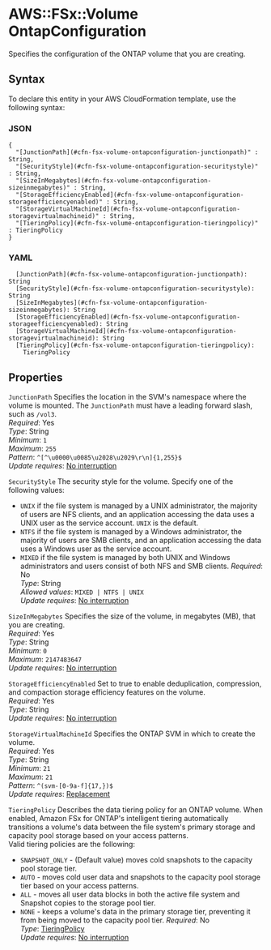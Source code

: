 # AWS::FSx::Volume OntapConfiguration<a name="aws-properties-fsx-volume-ontapconfiguration"></a>

Specifies the configuration of the ONTAP volume that you are creating\.

## Syntax<a name="aws-properties-fsx-volume-ontapconfiguration-syntax"></a>

To declare this entity in your AWS CloudFormation template, use the following syntax:

### JSON<a name="aws-properties-fsx-volume-ontapconfiguration-syntax.json"></a>

```
{
  "[JunctionPath](#cfn-fsx-volume-ontapconfiguration-junctionpath)" : String,
  "[SecurityStyle](#cfn-fsx-volume-ontapconfiguration-securitystyle)" : String,
  "[SizeInMegabytes](#cfn-fsx-volume-ontapconfiguration-sizeinmegabytes)" : String,
  "[StorageEfficiencyEnabled](#cfn-fsx-volume-ontapconfiguration-storageefficiencyenabled)" : String,
  "[StorageVirtualMachineId](#cfn-fsx-volume-ontapconfiguration-storagevirtualmachineid)" : String,
  "[TieringPolicy](#cfn-fsx-volume-ontapconfiguration-tieringpolicy)" : TieringPolicy
}
```

### YAML<a name="aws-properties-fsx-volume-ontapconfiguration-syntax.yaml"></a>

```
  [JunctionPath](#cfn-fsx-volume-ontapconfiguration-junctionpath): String
  [SecurityStyle](#cfn-fsx-volume-ontapconfiguration-securitystyle): String
  [SizeInMegabytes](#cfn-fsx-volume-ontapconfiguration-sizeinmegabytes): String
  [StorageEfficiencyEnabled](#cfn-fsx-volume-ontapconfiguration-storageefficiencyenabled): String
  [StorageVirtualMachineId](#cfn-fsx-volume-ontapconfiguration-storagevirtualmachineid): String
  [TieringPolicy](#cfn-fsx-volume-ontapconfiguration-tieringpolicy): 
    TieringPolicy
```

## Properties<a name="aws-properties-fsx-volume-ontapconfiguration-properties"></a>

`JunctionPath`  <a name="cfn-fsx-volume-ontapconfiguration-junctionpath"></a>
Specifies the location in the SVM's namespace where the volume is mounted\. The `JunctionPath` must have a leading forward slash, such as `/vol3`\.  
*Required*: Yes  
*Type*: String  
*Minimum*: `1`  
*Maximum*: `255`  
*Pattern*: `^[^\u0000\u0085\u2028\u2029\r\n]{1,255}$`  
*Update requires*: [No interruption](https://docs.aws.amazon.com/AWSCloudFormation/latest/UserGuide/using-cfn-updating-stacks-update-behaviors.html#update-no-interrupt)

`SecurityStyle`  <a name="cfn-fsx-volume-ontapconfiguration-securitystyle"></a>
The security style for the volume\. Specify one of the following values:  
+  `UNIX` if the file system is managed by a UNIX administrator, the majority of users are NFS clients, and an application accessing the data uses a UNIX user as the service account\. `UNIX` is the default\.
+  `NTFS` if the file system is managed by a Windows administrator, the majority of users are SMB clients, and an application accessing the data uses a Windows user as the service account\.
+  `MIXED` if the file system is managed by both UNIX and Windows administrators and users consist of both NFS and SMB clients\.
*Required*: No  
*Type*: String  
*Allowed values*: `MIXED | NTFS | UNIX`  
*Update requires*: [No interruption](https://docs.aws.amazon.com/AWSCloudFormation/latest/UserGuide/using-cfn-updating-stacks-update-behaviors.html#update-no-interrupt)

`SizeInMegabytes`  <a name="cfn-fsx-volume-ontapconfiguration-sizeinmegabytes"></a>
Specifies the size of the volume, in megabytes \(MB\), that you are creating\.  
*Required*: Yes  
*Type*: String  
*Minimum*: `0`  
*Maximum*: `2147483647`  
*Update requires*: [No interruption](https://docs.aws.amazon.com/AWSCloudFormation/latest/UserGuide/using-cfn-updating-stacks-update-behaviors.html#update-no-interrupt)

`StorageEfficiencyEnabled`  <a name="cfn-fsx-volume-ontapconfiguration-storageefficiencyenabled"></a>
Set to true to enable deduplication, compression, and compaction storage efficiency features on the volume\.  
*Required*: Yes  
*Type*: String  
*Update requires*: [No interruption](https://docs.aws.amazon.com/AWSCloudFormation/latest/UserGuide/using-cfn-updating-stacks-update-behaviors.html#update-no-interrupt)

`StorageVirtualMachineId`  <a name="cfn-fsx-volume-ontapconfiguration-storagevirtualmachineid"></a>
Specifies the ONTAP SVM in which to create the volume\.  
*Required*: Yes  
*Type*: String  
*Minimum*: `21`  
*Maximum*: `21`  
*Pattern*: `^(svm-[0-9a-f]{17,})$`  
*Update requires*: [Replacement](https://docs.aws.amazon.com/AWSCloudFormation/latest/UserGuide/using-cfn-updating-stacks-update-behaviors.html#update-replacement)

`TieringPolicy`  <a name="cfn-fsx-volume-ontapconfiguration-tieringpolicy"></a>
Describes the data tiering policy for an ONTAP volume\. When enabled, Amazon FSx for ONTAP's intelligent tiering automatically transitions a volume's data between the file system's primary storage and capacity pool storage based on your access patterns\.  
Valid tiering policies are the following:  
+  `SNAPSHOT_ONLY` \- \(Default value\) moves cold snapshots to the capacity pool storage tier\.
+  `AUTO` \- moves cold user data and snapshots to the capacity pool storage tier based on your access patterns\.
+  `ALL` \- moves all user data blocks in both the active file system and Snapshot copies to the storage pool tier\.
+  `NONE` \- keeps a volume's data in the primary storage tier, preventing it from being moved to the capacity pool tier\.
*Required*: No  
*Type*: [TieringPolicy](aws-properties-fsx-volume-ontapconfiguration-tieringpolicy.md)  
*Update requires*: [No interruption](https://docs.aws.amazon.com/AWSCloudFormation/latest/UserGuide/using-cfn-updating-stacks-update-behaviors.html#update-no-interrupt)